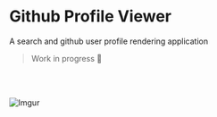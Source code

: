 # Github Profile Viewer
A search and github user profile rendering application
>Work in progress :construction:
<br/>
<br/>

![Imgur](https://i.imgur.com/OP4QS7Jh.png)
